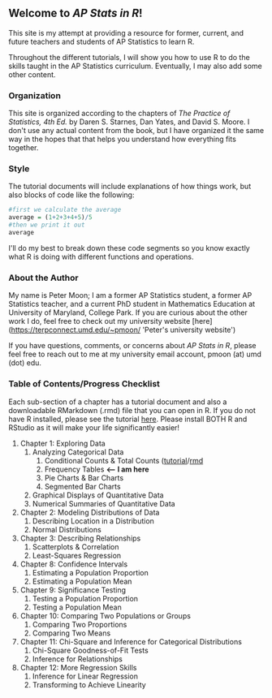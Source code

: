 ## Welcome to _AP Stats in R_! 

This site is my attempt at providing a resource for former, current, and future teachers and students of AP Statistics to learn R. 

Throughout the different tutorials, I will show you how to use R to do the skills taught in the AP Statistics curriculum. Eventually, I may also add some other content. 

### Organization

This site is organized according to the chapters of _The Practice of Statistics, 4th Ed._ by Daren S. Starnes, Dan Yates, and David S. Moore. I don't use any actual content from the book, but I have organized it the same way in the hopes that that helps you understand how everything fits together.

### Style

The tutorial documents will include explanations of how things work, but also blocks of code like the following: 

```r
#first we calculate the average
average = (1+2+3+4+5)/5
#then we print it out
average
```

I'll do my best to break down these code segments so you know exactly what R is doing with different functions and operations.

### About the Author

My name is Peter Moon; I am a former AP Statistics student, a former AP Statistics teacher, and a current PhD student in Mathematics Education at University of Maryland, College Park. If you are curious about the other work I do, feel free to check out my university website [here](https://terpconnect.umd.edu/~pmoon/ 'Peter's university website') 

If you have questions, comments, or concerns about _AP Stats in R_, please feel free to reach out to me at my university email account, pmoon (at) umd (dot) edu.

### Table of Contents/Progress Checklist

Each sub-section of a chapter has a tutorial document and also a downloadable RMarkdown (.rmd) file that you can open in R. If you do not have R installed, please see the tutorial [here](https://techvidvan.com/tutorials/install-r/). Please install BOTH R and RStudio as it will make your life significantly easier!

1. Chapter 1: Exploring Data
	1. Analyzing Categorical Data
		1. Conditional Counts & Total Counts ([tutorial](ch1/1.1.a.html)/[rmd](ch1/1.1.a.rmd)
		2. Frequency Tables **<-- I am here**
		3. Pie Charts & Bar Charts
		4. Segmented Bar Charts
	2. Graphical Displays of Quantitative Data
	3. Numerical Summaries of Quantitative Data
2. Chapter 2: Modeling Distributions of Data
	1. Describing Location in a Distribution
	2. Normal Distributions
3. Chapter 3: Describing Relationships
	1. Scatterplots & Correlation
	2. Least-Squares Regression
8. Chapter 8: Confidence Intervals
	1. Estimating a Population Proportion
	2. Estimating a Population Mean
9. Chapter 9: Significance Testing
	1. Testing a Population Proportion
	2. Testing a Population Mean
10. Chapter 10: Comparing Two Populations or Groups
	1. Comparing Two Proportions
	2. Comparing Two Means
11. Chapter 11: Chi-Square and Inference for Categorical Distributions
	1. Chi-Square Goodness-of-Fit Tests
	2. Inference for Relationships
12. Chapter 12: More Regression Skills
	1. Inference for Linear Regression
	2. Transforming to Achieve Linearity